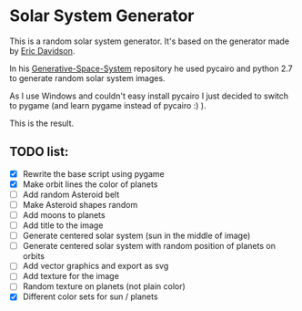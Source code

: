 # Solar System Generator

This is a random solar system generator.
It's based on the generator made by [Eric Davidson](https://github.com/erdavids).

In his [Generative-Space-System](https://github.com/erdavids/Generative-Space-System) repository he used pycairo and python 2.7 to generate random solar system images.

As I use Windows and couldn't easy install pycairo I just decided to switch to pygame (and learn pygame instead of pycairo :) ).

This is the result.

## TODO list:

- [x] Rewrite the base script using pygame
- [x] Make orbit lines the color of planets
- [ ] Add random Asteroid belt
- [ ] Make Asteroid shapes random
- [ ] Add moons to planets
- [ ] Add title to the image
- [ ] Generate centered solar system (sun in the middle of image)
- [ ] Generate centered solar system with random position of planets on orbits
- [ ] Add vector graphics and export as svg
- [ ] Add texture for the image
- [ ] Random texture on planets (not plain color)
- [x] Different color sets for sun / planets
